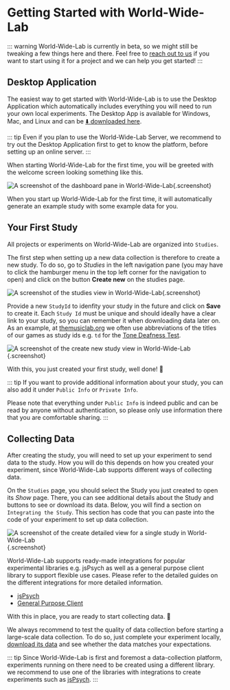 # Getting Started with World-Wide-Lab

::: warning
World-Wide-Lab is currently in beta, so we might still be tweaking a few things here and there. Feel free to [reach out to us](mailto:wwl@simson.io) if you want to start using it for a project and we can help you get started!
:::

## Desktop Application

The easiest way to get started with World-Wide-Lab is to use the Desktop Application which automatically includes everything you will need to run your own local experiments. The Desktop App is available for Windows, Mac, and Linux and can be [⬇️ downloaded here](https://github.com/world-wide-lab/world-wide-lab/releases/latest).

::: tip
Even if you plan to use the World-Wide-Lab Server, we recommend to try out the Desktop Application first to get to know the platform, before setting up an online server.
:::

When starting World-Wide-Lab for the first time, you will be greeted with the welcome screen looking something like this.

![A screenshot of the dashboard pane in World-Wide-Lab](/img/screenshots/generated/admin.png){.screenshot}

When you start up World-Wide-Lab for the first time, it will automatically generate an example study with some example data for you.

## Your First Study

All projects or experiments on World-Wide-Lab are organized into `Studies`.

The first step when setting up a new data collection is therefore to create a new study. To do so, go to _Studies_ in the left navigation pane (you may have to click the hamburger menu in the top left corner for the navigation to open) and click on the button **Create new** on the studies page.

![A screenshot of the studies view in World-Wide-Lab](/img/screenshots/generated/admin_resources_wwl_studies.png){.screenshot}

Provide a new `StudyId` to idenfity your study in the future and click on **Save** to create it. Each `Study Id` must be unique and should ideally have a clear link to your study, so you can remember it when downloading data later on. As an example, at [themusiclab.org](https://themusiclab.org) we often use abbreviations of the titles of our games as study ids e.g. `td` for the [Tone Deafness Test](https://www.themusiclab.org/quizzes/td/).

![A screenshot of the create new study view in World-Wide-Lab](/img/screenshots/generated/admin_resources_wwl_studies_actions_new.png){.screenshot}

With this, you just created your first study, well done! 🚀

::: tip
If you want to provide additional information about your study, you can also add it under `Public Info` or `Private Info`.

Please note that everything under `Public Info` is indeed public and can be read by anyone without authentication, so please only use information there that you are comfortable sharing.
:::

## Collecting Data

After creating the study, you will need to set up your experiment to send data to the study. How you will do this depends on how you created your experiment, since World-Wide-Lab supports different ways of collecting data.

On the `Studies` page, you should select the Study you just created to open its _Show_ page. There, you can see additional details about the Study and buttons to see or download its data. Below, you will find a section on `Integrating the Study`. This section has code that you can paste into the code of your experiment to set up data collection.

![A screenshot of the create detailed view for a single study in World-Wide-Lab](/img/screenshots/generated/admin_resources_wwl_studies_records_my-awesome-study-id_show.png){.screenshot}

World-Wide-Lab supports ready-made integrations for popular experimental libraries e.g. jsPsych as well as a general purpose client library to support flexible use cases. Please refer to the detailed guides on the different integrations for more detailed information.

- [jsPsych](/guides/integration-jsPsych)
- [General Purpose Client](/guides/client)

With this in place, you are ready to start collecting data. 🎉

We always recommend to test the quality of data collection before starting a large-scale data collection. To do so, just complete your experiment locally, [download its data](/guides/download-data) and see whether the data matches your expectations.

::: tip
Since World-Wide-Lab is first and foremost a data-collection platform, experiments running on there need to be created using a different library. we recommend to use one of the libraries with integrations to create experiments such as [jsPsych](https://www.jspsych.org/).
:::
